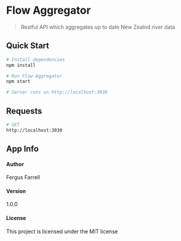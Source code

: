 # Flow Aggregator

> Restful API which aggregates up to date New Zealnd river data

## Quick Start

```bash
# Install dependencies
npm install

# Run Flow Aggregator
npm start

# Server runs on http://localhost:3030
```

## Requests

```bash
# GET
http://localhost:3030
```

## App Info

#### Author

Fergus Farrell

#### Version

1.0.0

#### License

This project is licensed under the MIT license
